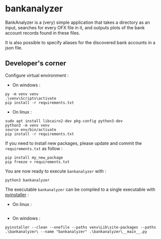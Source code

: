 # bankanalyzer

BankAnalyzer is a (very) simple application that takes a directory as an input, searches for every OFX file in it, and
outputs plots of the bank account records found in these files.

It is also possible to specify aliases for the discovered bank accounts in a json file.

## Developer's corner

Configure virtual environment :

- On windows :
```shell
py -m venv venv
.\venv\Scripts\activate
pip install -r requirements.txt
```

- On linux :
```shell
sudo apt install libcairo2-dev pkg-config python3-dev
python3 -m venv venv
source env/bin/activate
pip install -r requirements.txt
```

If you need to install new packages, please update and commit the `requirements.txt` as follow :

```shell
pip install my_new_package
pip freeze > requirements.txt
```

You are now ready to execute `bankanalyzer` with :

```shell
python3 bankanalyzer
```

The executable `bankanalyzer` can be compiled to a single executable with [pyinstaller](https://pypi.org/project/pyinstaller/) :

- On linux :
```shell

```

- On windows :
```shell
pyinstaller --clean --onefile --paths venv\Lib\site-packages --paths .\bankanalyzer\ --name "bankanalyzer" .\bankanalyzer\__main__.py
```